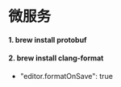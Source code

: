 # 微服务

#### 1. brew install protobuf

#### 2. brew install clang-format

- "editor.formatOnSave": true
